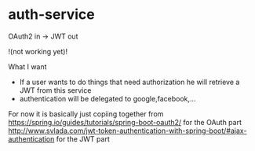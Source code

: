 # auth-service
OAuth2 in -> JWT out 

!(not working yet)!

What I want
- If a user wants to do things that need authorization he will retrieve a JWT from this service
- authentication will be delegated to google,facebook,...

For now it is basically just copiing together from
https://spring.io/guides/tutorials/spring-boot-oauth2/ for the OAuth part
http://www.svlada.com/jwt-token-authentication-with-spring-boot/#ajax-authentication for the JWT part
